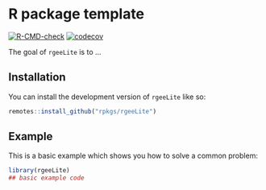 
# R package template

<!-- badges: start -->
[![R-CMD-check](https://github.com/rpkgs/rgeeLite/actions/workflows/test-coverage.yaml/badge.svg)](https://github.com/rpkgs/rgeeLite/actions/workflows/R-CMD-check.yaml)
[![codecov](https://codecov.io/gh/rpkgs/rgeeLite/branch/master/graph/badge.svg)](https://app.codecov.io/gh/rpkgs/rgeeLite/tree/master/R)
<!-- [![CRAN](http://www.r-pkg.org/badges/version/rgeeLite)](https://cran.r-project.org/package=rgeeLite) -->
<!-- [![total](http://cranlogs.r-pkg.org/badges/grand-total/rgeeLite)](https://www.rpackages.io/package/rgeeLite) -->
<!-- [![monthly](http://cranlogs.r-pkg.org/badges/rgeeLite)](https://www.rpackages.io/package/rgeeLite) -->
<!-- badges: end -->

The goal of `rgeeLite` is to ...

## Installation

You can install the development version of `rgeeLite` like so:

``` r
remotes::install_github("rpkgs/rgeeLite")
```

## Example

This is a basic example which shows you how to solve a common problem:

``` r
library(rgeeLite)
## basic example code
```
